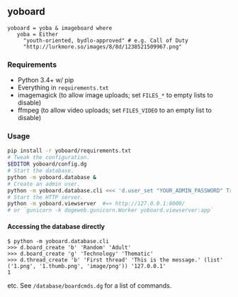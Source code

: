 ## yoboard

```dg
yoboard = yoba & imageboard where
   yoba = Either
     "youth-oriented, bydlo-approved" # e.g. Call of Duty
     "http://lurkmore.so/images/8/8d/1238521509967.png"
```

### Requirements

  * Python 3.4+ w/ pip
  * Everything in `requirements.txt`
  * imagemagick (to allow image uploads; set `FILES_*` to empty lists to disable)
  * ffmpeg (to allow video uploads; set `FILES_VIDEO` to an empty list to disable)

### Usage

```sh
pip install -r yoboard/requirements.txt
# Tweak the configuration.
$EDITOR yoboard/config.dg
# Start the database.
python -m yoboard.database &
# Create an admin user.
python -m yoboard.database.cli <<< 'd.user_set "YOUR_ADMIN_PASSWORD" True'
# Start the HTTP server.
python -m yoboard.viewserver  #=> http://127.0.0.1:8000/
# or `gunicorn -k dogeweb.gunicorn.Worker yoboard.viewserver:app`
```

#### Accessing the database directly

```dg
$ python -m yoboard.database.cli
>>> d.board_create 'b' 'Random' 'Adult'
>>> d.board_create 'g' 'Technology' 'Thematic'
>>> d.thread_create 'b' 'First thread' 'This is the message.' (list' ('1.png', '1.thumb.png', 'image/png')) '127.0.0.1'
1
```

etc. See `/database/boardcmds.dg` for a list of commands.
